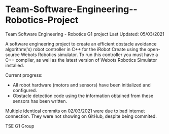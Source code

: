 # Team-Software-Engineering--Robotics-Project
Team Software Engineering - Robotics G1 project
Last Updated: 05/03/2021

A software engineering project to create an efficient obstacle avoidance algorithm('s) robot controller in C++ for the iRobot Create using the open-source Webots Robotics simulator.
To run this controller you must have a C++ compiler, as well as the latest version of Webots Robotics Simulator installed.

Current progress:
- All robot hardware (motors and sensors) have been initialized and configured.
- Obstacle detection code using the information obtained from these sensors has been written.

Multiple identical commits on 02/03/2021 were due to bad internet connection. They were not showing on GitHub, despite being commited.

TSE G1 Group
